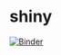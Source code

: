 # shiny
[![Binder](https://mybinder.org/badge_logo.svg)](https://mybinder.org/v2/gh/kunxing97/shiny.git/HEAD)

